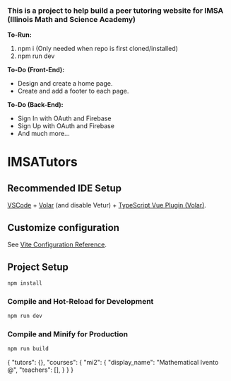 <h3>This is a project to help build a peer tutoring website for IMSA (Illinois Math and Science Academy)</h3>

<b>To-Run:</b>
1. npm i (Only needed when repo is first cloned/installed)
2. npm run dev

<b> To-Do (Front-End): </b>
- Design and create a home page.
- Create and add a footer to each page.

<b> To-Do (Back-End): </b>
- Sign In with OAuth and Firebase
- Sign Up with OAuth and Firebase
- And much more...

# IMSATutors
## Recommended IDE Setup

[VSCode](https://code.visualstudio.com/) + [Volar](https://marketplace.visualstudio.com/items?itemName=Vue.volar) (and disable Vetur) + [TypeScript Vue Plugin (Volar)](https://marketplace.visualstudio.com/items?itemName=Vue.vscode-typescript-vue-plugin).

## Customize configuration

See [Vite Configuration Reference](https://vitejs.dev/config/).

## Project Setup

```sh
npm install
```

### Compile and Hot-Reload for Development

```sh
npm run dev
```

### Compile and Minify for Production

```sh
npm run build
```




{
    "tutors": {},
    "courses": {
        "mi2": {
            "display_name": "Mathematical Ivento @",
            "teachers": [],
        }
    }
}
